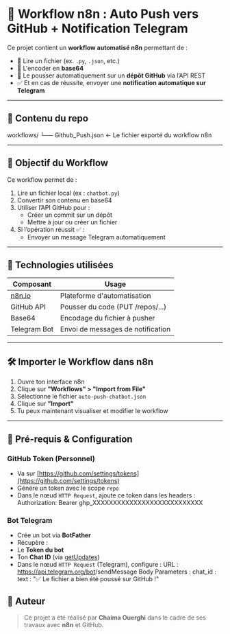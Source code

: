 # 🤖 Workflow n8n : Auto Push vers GitHub + Notification Telegram

Ce projet contient un **workflow automatisé n8n** permettant de :
- 📄 Lire un fichier (ex. `.py`, `.json`, etc.)
- 🔐 L'encoder en **base64**
- 🚀 Le pousser automatiquement sur un **dépôt GitHub** via l’API REST
- ✅ Et en cas de réussite, envoyer une **notification automatique sur Telegram**

---

## 📁 Contenu du repo

workflows/
└── Github_Push.json ← Le fichier exporté du workflow n8n

---

## 🎯 Objectif du Workflow

Ce workflow permet de :
1. Lire un fichier local (ex : `chatbot.py`)
2. Convertir son contenu en base64
3. Utiliser l’API GitHub pour :
   - Créer un commit sur un dépôt
   - Mettre à jour ou créer un fichier
4. Si l’opération réussit ✅ :
   - Envoyer un message Telegram automatiquement

---

## 🔧 Technologies utilisées

| Composant     | Usage                                |
|---------------|--------------------------------------|
| [n8n.io](https://n8n.io)     | Plateforme d'automatisation          |
| GitHub API    | Pousser du code (PUT /repos/...)     |
| Base64        | Encodage du fichier à pusher         |
| Telegram Bot  | Envoi de messages de notification    |

---

## 🛠️ Importer le Workflow dans n8n

1. Ouvre ton interface n8n
2. Clique sur **"Workflows" > "Import from File"**
3. Sélectionne le fichier `auto-push-chatbot.json`
4. Clique sur **"Import"**
5. Tu peux maintenant visualiser et modifier le workflow

---

## 🔑 Pré-requis & Configuration

### GitHub Token (Personnel)
- Va sur [https://github.com/settings/tokens](https://github.com/settings/tokens)
- Génére un token avec le scope `repo`
- Dans le nœud `HTTP Request`, ajoute ce token dans les headers :
Authorization: Bearer ghp_XXXXXXXXXXXXXXXXXXXXXXXXXXX

### Bot Telegram
- Crée un bot via **BotFather**
- Récupère :
- Le **Token du bot**
- Ton **Chat ID** (via [getUpdates](https://api.telegram.org/bot<your-bot-token>/getUpdates))
- Dans le nœud `HTTP Request` (Telegram), configure :
URL : https://api.telegram.org/bot<your-bot-token>/sendMessage
Body Parameters :
chat_id : <ton chat_id>
text : "✅ Le fichier a bien été poussé sur GitHub !"
## 👤 Auteur

> Ce projet a été réalisé par **Chaima Ouerghi** dans le cadre de ses travaux avec **n8n** et GitHub.

